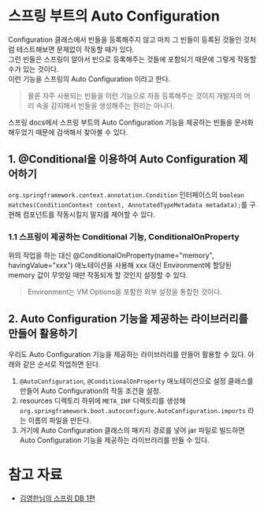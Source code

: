 # 스프링 부트의 Auto Configuration

Configuration 클래스에서 빈들을 등록해주지 않고 마치 그 빈들이 등록된 것들인 것처럼 테스트해보면 문제없이 작동할 때가 있다.  
그런 빈들은 스프링이 알아서 빈으로 등록해주는 것들에 포함되기 때문에 그렇게 작동할 수가 있는 것이다.  
이런 기능을 스프링의 Auto Configuration 이라고 한다.  

> 물론 자주 사용되는 빈들을 이런 기능으로 자동 등록해주는 것이지 개발자의 머리 속을 감지해서 빈들을 생성해주는 원리는 아니다.

스프링 docs에서 스프링 부트의 Auto Configuration 기능을 제공하는 빈들을 문서화해두었기 때문에 검색해서 찾아볼 수 있다.  

## 1. @Conditional을 이용하여 Auto Configuration 제어하기

`org.springframework.context.annotation.Condition` 인터페이스의 `boolean matches(ConditionContext context, AnnotatedTypeMetadata metadata);`를 구현해 컴포넌트를 작동시킬지 말지를 제어할 수 있다.

### 1.1 스프링이 제공하는 Conditional 기능, ConditionalOnProperty

위의 작업을 하는 대신 @ConditionalOnProperty(name="memory", havingValue="xxx") 애노테이션을 사용해 xxx 대신 Environment에 할당된 memory 값이 무엇일 때만 작동되게 할 것인지 설정할 수 있다. 

> Environment는 VM Options을 포함한 외부 설정을 통합한 것이다.

## 2. Auto Configuration 기능을 제공하는 라이브러리를 만들어 활용하기

우리도 Auto Configuration 기능을 제공하는 라이브러리를 만들어 활용할 수 있다. 아래와 같은 순서로 작업하면 된다.

1. `@AutoConfiguration`, `@ConditionalOnProperty` 애노테이션으로 설정 클래스를 만들어 Auto Configuration의 작동 조건을 설정.
2. resources 디렉토리 하위에 `META_INF` 디렉토리를 생성해 `org.springframework.boot.autoconfigure.AutoConfiguration.imports` 라는 이름의 파일을 만든다. 
3. 거기에 Auto Configuration 클래스의 패키지 경로를 넣어 jar 파일로 빌드하면 Auto Configuration 기능을 제공하는 라이브러리를 만들 수 있다.




# 참고 자료
- [김영한님의 스프링 DB 1편](https://www.inflearn.com/course/%EC%8A%A4%ED%94%84%EB%A7%81-db-1/dashboard)